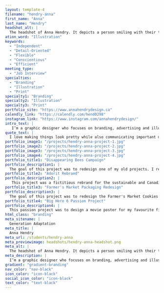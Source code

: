 ```yaml
---
layout: template-4
filename: "hendry-anna" 
first_name: "Anna"
last_name: "Hendry"
headshot_alt: |
  The headshot of Anna Hendry. It depicts a person smiling with their teeth showing, and mid length brown hair, whilst wearing a necklace.
ation_word: "Illustration"
keywords:
  - "Independent"
  - "Detail-Oriented"
  - "Flexible"
  - "Conscientious"
  - "Efficient"
meeting_type:
  - "Job Interview"
specialties:
  - "Branding"
  - "Illustration"
  - "Print"
specialty1: "Branding"
specialty2: "Illustration"
specialty3: "Print"
portfolio_site: "https://www.annahendrydesign.ca"
calendly_link: "https://calendly.com/hend0298"
instagram_link: "https://www.instagram.com/annahendrydesign/"
intro_text: |
   I’m a graphic designer who focuses on branding, advertising and illustration. I love creating designs that are simple and modern with pretty colours.
quote_text: |
  I love making things look pretty while also communicating important messages.
portfolio_image1: "/projects/hendry-anna-project-1.jpg"
portfolio_image2: "/projects/hendry-anna-project-2.jpg"
portfolio_image3: "/projects/hendry-anna-project-3.jpg"
portfolio_image4: "/projects/hendry-anna-project-4.jpg"
portfolio_title1: "Disappearing Bees Campaign"
portfolio_description1: |
  The goal of this project was to redesign one of my old projects. I redesigned my old infographic about the issues revolving around bees. I wanted to be more intentional with the new design.
portfolio_title2: "Adorit Rebrand"
portfolio_description2: |
   This project was a fictitious rebrand for the sustainable and Canadian clothing store, Adorit. I saw potential in their brand and wanted to give it a modern twist.
portfolio_title3: "Farmer's Market Packaging Redesign"
portfolio_description3: |
  The goal of this project was to redesign the Farmer's Market Cookies packaging and make it more eco-friendly. The new design uses recyclable materials and gives it a more clean look.
portfolio_title4: "Big Hero 6 Passion Project"
portfolio_description4: |
  This passion project was to design a movie poster for my favourite film, Disney's Big Hero 6. I wanted to create a portfolio piece that showcased my illustration skills while also showing an innovative piece.
html_class: "branding"
meta_sitename: |
  Generation Adaptation
meta_title: |
  Anna Hendry
meta_url: /students/hendry-anna
meta_previewimage: headshots/hendry-anna-headshot.png
meta_alt: |
  The headshot of Anna Hendry. It depicts a person smiling with their teeth showing, and mid length brown hair, whilst wearing a necklace.
meta_description: |
  I’m a graphic designer who focuses on branding, advertising and illustration. I love creating designs that are simple and modern with pretty colours.
gradient: "gradient-branding"
nav_color: "nav-black"
icon_color: "icon-black"
social_icon_color: "icon-black"
text_color: "text-black"
---
```


